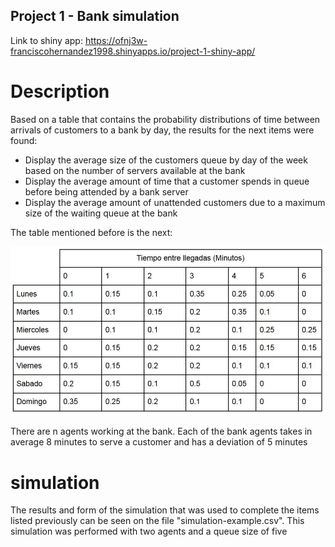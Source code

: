 ## Project 1 - Bank simulation

Link to shiny app:  https://ofnj3w-franciscohernandez1998.shinyapps.io/project-1-shiny-app/

# Description
Based on a table that contains the probability distributions of time between arrivals of customers to a bank by day, the results for the next items were found:

- Display the average size of the customers queue by day of the week based on the number of servers available at the bank
- Display the average amount of time that a customer spends in queue before being attended by a bank server
- Display the average amount of unattended customers due to a maximum size of the waiting queue at the bank

The table mentioned before is the next:

![arrival-time-probabilities](./project-1-shiny-app/arrival-time-probabilities.JPG)

There are n agents working at the bank. Each of the bank agents takes in average 8 minutes to serve a customer and has a deviation of 5 minutes

# simulation

The results and form of the simulation that was used to complete the items listed previously can be seen on the file "simulation-example.csv". This simulation was performed with two agents and a queue size of five
